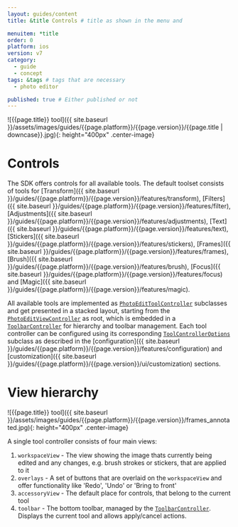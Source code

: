 ```yaml
---
layout: guides/content
title: &title Controls # title as shown in the menu and 

menuitem: *title
order: 0
platform: ios
version: v7
category: 
  - guide
  - concept
tags: &tags # tags that are necessary
  - photo editor 

published: true # Either published or not 
---
```


![{{page.title}} tool]({{ site.baseurl }}/assets/images/guides/{{page.platform}}/{{page.version}}/{{page.title | downcase}}.jpg){: height="400px" .center-image}

# Controls 

The SDK offers controls for all available tools. The default toolset consists of tools for [Transform]({{ site.baseurl }}/guides/{{page.platform}}/{{page.version}}/features/transform), [Filters]({{ site.baseurl }}/guides/{{page.platform}}/{{page.version}}/features/filter), [Adjustments]({{ site.baseurl }}/guides/{{page.platform}}/{{page.version}}/features/adjustments), [Text]({{ site.baseurl }}/guides/{{page.platform}}/{{page.version}}/features/text), [Stickers]({{ site.baseurl }}/guides/{{page.platform}}/{{page.version}}/features/stickers), [Frames]({{ site.baseurl }}/guides/{{page.platform}}/{{page.version}}/features/frames), [Brush]({{ site.baseurl }}/guides/{{page.platform}}/{{page.version}}/features/brush), [Focus]({{ site.baseurl }}/guides/{{page.platform}}/{{page.version}}/features/focus) and [Magic]({{ site.baseurl }}/guides/{{page.platform}}/{{page.version}}/features/magic).

All available tools are implemented as [`PhotoEditToolController`](https://static.photoeditorsdk.com/docs/ios/Classes/PhotoEditToolController.html) subclasses and
get presented in a stacked layout, starting from the [`PhotoEditViewController`](https://static.photoeditorsdk.com/docs/ios/Classes/PhotoEditViewController.html) as root, which is embedded in a [`ToolbarController`](https://static.photoeditorsdk.com/docs/ios/Classes/ToolbarController.html) for hierarchy and toolbar management. Each tool controller can be configured using its corresponding [`ToolControllerOptions`](https://static.photoeditorsdk.com/docs/ios/Classes/ToolControllerOptions.html) subclass as described in the [configuration]({{ site.baseurl }}/guides/{{page.platform}}/{{page.version}}/features/configuration) and [customization]({{ site.baseurl }}/guides/{{page.platform}}/{{page.version}}/ui/customization) sections.

# View hierarchy

![{{page.title}} tool]({{ site.baseurl }}/assets/images/guides/{{page.platform}}/{{page.version}}/frames_annotated.jpg){: height="400px" .center-image}

A single tool controller consists of four main views:

1. `workspaceView` - The view showing the image thats currently being edited and any changes, e.g. brush strokes or stickers, that are applied to it
2. `overlays` - A set of buttons that are overlaid on the `workspaceView` and offer functionality like 'Redo', 'Undo' or 'Bring to front'
3. `accessoryView` - The default place for controls, that belong to the current tool
4. `toolbar` - The bottom toolbar, managed by the [`ToolbarController`](https://static.photoeditorsdk.com/docs/ios/Classes/ToolbarController.html). Displays the current tool and allows apply/cancel actions.
